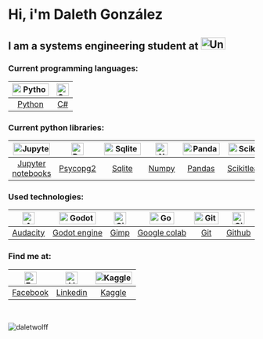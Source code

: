# Hi, i'm Daleth González

## I am a systems engineering student at [<img src="https://espacio.utel.edu.mx/hubfs/Adquisicion/1_Mario/Logos/logo.svg" alt = "Universidad utel" width="50" height="25" />](https://uteluniversidad.mx/s/td/licenciaturas-utel/ingenieria-sistemas.html)

### Current programming languages:

<img src="https://www.python.org/static/community_logos/python-logo-inkscape.svg" alt = "Python" width="75" height="25" /> | <img src="https://docs.microsoft.com/es-es/windows/images/csharp-logo.png" alt = "Csharp" width="25" height="25" />
| :-: | :-: |
| [Python](https://www.python.org) | [C#](https://docs.microsoft.com/en-us/dotnet/csharp/) |

### Current python libraries:

<img src="https://jupyter.org/assets/logos/rectanglelogo-greytext-orangebody-greymoons.svg" alt = "Jupyter notebooks" width="75" height="25" /> | <img src="https://www.postgresql.org/media/img/about/press/elephant.png" alt = "Postgresql" width="25" height="25" /> | <img src="https://www.sqlite.org/images/sqlite370_banner.gif" alt = "Sqlite" width="75" height="25" /> | <img src="https://numpy.org/images/logo.svg" alt = "Numpy" width="25" height="25" /> | <img src="https://pandas.pydata.org/static/img/pandas_white.svg" alt = "Pandas" width="75" height="25" /> | <img src="https://scikit-learn.org/stable/_static/scikit-learn-logo-small.png" alt = "Scikitlearn" width="75" height="25" /> | <img src="https://scipy.org/images/logo.svg" alt = "Scipy" width="25" height="25" /> | <img src="https://matplotlib.org/_static/logo2_compressed.svg" width="75" height="25" /> | <img src="https://seaborn.pydata.org/_static/logo-wide-lightbg.svg" width="75" height="25" />
| :-: | :-: | :-: | :-: | :-: | :-: | :-: | :-: | :-: |
| [Jupyter notebooks](https://jupyter.org) | [Psycopg2](https://www.psycopg.org) | [Sqlite](https://www.sqlite.org) | [Numpy](https://numpy.org) | [Pandas](https://pandas.pydata.org) | [Scikitlearn](https://scikit-learn.org) | [Scipy](https://scipy.org) | [Matplotlib](https://matplotlib.org) | [Seaborn](https://seaborn.pydata.org) |

### Used technologies:

<img src="https://www.audacityteam.org/wp-content/themes/wp_audacity/img/logo.png" alt = "Audacity" width="25" height="25" /> | <img src="https://godotengine.org/themes/godotengine/assets/logo_dark.svg" alt = "Godot engine" width="75" height="25" /> | <img src="https://www.gimp.org/images/frontpage/wilber-big.png" alt = "Gimp" width="25" height="25" /> | <img src="https://upload.wikimedia.org/wikipedia/commons/thumb/d/d0/Google_Colaboratory_SVG_Logo.svg/800px-Google_Colaboratory_SVG_Logo.svg.png" alt = "Google colab" width="50" height="25" /> | <img src="https://git-scm.com/images/logo@2x.png" alt = "Git" width="50" height="25" /> | <img src="https://github.githubassets.com/images/modules/logos_page/GitHub-Mark.png" alt = "Github" width="25" height="25" />
| :-: | :-: | :-: | :-: | :-: | :-: |
| [Audacity](https://www.audacityteam.org) | [Godot engine](https://godotengine.org) | [Gimp](https://www.gimp.org) | [Google colab](https://colab.research.google.com) | [Git](https://git-scm.com) | [Github](https://github.com) |


### Find me at:

<img src="https://upload.wikimedia.org/wikipedia/commons/thumb/b/b8/2021_Facebook_icon.svg/800px-2021_Facebook_icon.svg.png" alt = "Facebook" width="25" height="25" /> | <img src="https://content.linkedin.com/content/dam/me/business/en-us/amp/brand-site/v2/bg/LI-Bug.svg.original.svg" alt = "Linkedin" width="25" height="25" /> | <img src="https://www.kaggle.com/static/images/site-logo.png" alt = "Kaggle" width="75" height="25" />
| :-: | :-: | :-: |
| [Facebook](https://www.facebook.com/profile.php?id=100073854864379) | [Linkedin](https://www.linkedin.com/in/dalethgonzalez/) | [Kaggle](https://www.kaggle.com/dalethgonzalez)

<p>&nbsp;</p>

<p><img align="center" src="https://github-readme-stats.vercel.app/api/top-langs?username=daletwolff&show_icons=true&locale=en&layout=compact" alt="daletwolff" /></p>
